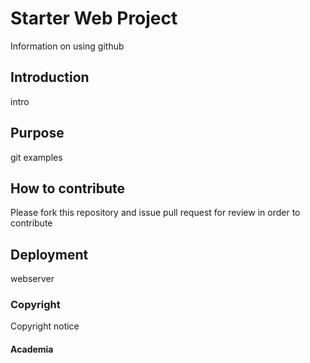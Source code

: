 # Starter Web Project

Information on using github

## Introduction

intro 

## Purpose

git examples 

## How to contribute
Please fork this repository and issue pull request for review in order to contribute

## Deployment

webserver

### Copyright
Copyright notice


#### Academia